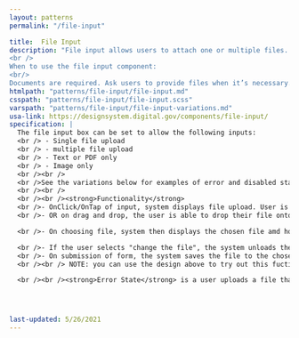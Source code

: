 ```yaml
---
layout: patterns
permalink: "/file-input"

title:  File Input
description: "File input allows users to attach one or multiple files.
<br />
When to use the file input component:
<br/>
Documents are required. Ask users to provide files when it’s necessary." 
htmlpath: "patterns/file-input/file-input.md"
csspath: "patterns/file-input/file-input.scss"
varspath: "patterns/file-input/file-input-variations.md"
usa-link: https://designsystem.digital.gov/components/file-input/
specification: |
  The file input box can be set to allow the following inputs:
  <br /> - Single file upload
  <br /> - multiple file upload
  <br /> - Text or PDF only
  <br /> - Image only
  <br /><br />
  <br />See the variations below for examples of error and disabled states.
  <br /><br />
  <br /><br /><strong>Functionality</strong>
  <br />- OnClick/OnTap of input, system displays file upload. User is able to navigate their system to select a file. 
  <br />- OR on drag and drop, the user is able to drop their file onto the input.

  <br />- On choosing file, system then displays the chosen file amd holds it in memory. The option to "change the file" appears

  <br />- If the user selects "change the file", the system unloads the file from memory and opens the system to navigate to a new file.
  <br />- On submission of form, the system saves the file to the chosen location.
  <br /><br /> NOTE: you can use the design above to try out this fuctionality

  <br /><br /><strong>Error State</strong> is a user uploads a file that does not fit the established parameters... the system displays the error state and the form is not submitted.




last-updated: 5/26/2021
---
```

<!--- if extra information is needed for this pattern, write here in Markdown. -->
<!--- to learn markdown format go to https://docs.github.com/en/github/writing-on-github/basic-writing-and-formatting-syntax -->


